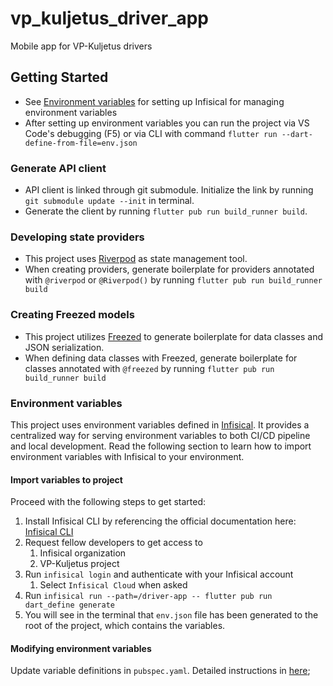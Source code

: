 # vp_kuljetus_driver_app

Mobile app for VP-Kuljetus drivers

## Getting Started

- See [Environment variables](#environment-variables) for setting up Infisical for managing environment variables
- After setting up environment variables you can run the project via VS Code's debugging (F5) or via CLI with command `flutter run --dart-define-from-file=env.json`

### Generate API client
- API client is linked through git submodule. Initialize the link by running `git submodule update --init` in terminal.
- Generate the client by running `flutter pub run build_runner build`.

### Developing state providers
- This project uses [Riverpod](https://riverpod.dev/docs/essentials/first_request) as state management tool.
- When creating providers, generate boilerplate for providers annotated with `@riverpod` or `@Riverpod()` by running `flutter pub run build_runner build`

### Creating Freezed models
- This project utilizes [Freezed](https://pub.dev/packages/freezed#changing-the-behavior-for-a-specific-model) to generate boilerplate for data classes and JSON serialization.
- When defining data classes with Freezed, generate boilerplate for classes annotated with `@freezed` by running `flutter pub run build_runner build`

### Environment variables

This project uses environment variables defined in [Infisical](https://infisical.com). It provides a centralized way for serving environment variables to both CI/CD pipeline and local development. Read the following section to learn how to import environment variables with Infisical to your environment.

#### Import variables to project

Proceed with the following steps to get started:

1. Install Infisical CLI by referencing the official documentation here: [Infisical CLI](https://infisical.com/docs/cli/overview)
2. Request fellow developers to get access to
   1. Infisical organization
   2. VP-Kuljetus project
3. Run `infisical login` and authenticate with your Infisical account
   1.  Select `Infisical Cloud` when asked
4. Run `infisical run --path=/driver-app -- flutter pub run dart_define generate`
5. You will see in the terminal that `env.json` file has been generated to the root of the project, which contains the variables.

#### Modifying environment variables

Update variable definitions in `pubspec.yaml`. Detailed instructions in [here](https://github.com/Mankeli-Software/dart_define?tab=readme-ov-file#quick-start-);